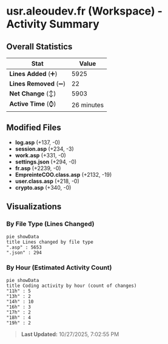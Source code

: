 # usr.aleoudev.fr (Workspace) - Activity Summary 

## Overall Statistics

| Stat                   | Value                                                             |
| ---------------------- | ----------------------------------------------------------------- |
| **Lines Added** (➕)   | 5925                                          |
| **Lines Removed** (➖) | 22                                        |
| **Net Change** (↕)    | 5903                |
| **Active Time** (⌚)   | 26 minutes |


## Modified Files
- **log.asp** (+137, -0)
- **session.asp** (+234, -3)
- **work.asp** (+331, -0)
- **settings.json** (+294, -0)
- **fr.asp** (+2239, -0)
- **EmpreinteCOO.class.asp** (+2132, -19)
- **user.class.asp** (+218, -0)
- **crypto.asp** (+340, -0)

## Visualizations

### By File Type (Lines Changed)

```mermaid
pie showData
title Lines changed by file type
".asp" : 5653
".json" : 294
```

### By Hour (Estimated Activity Count)

```mermaid
pie showData
title Coding activity by hour (count of changes)
"11h" : 5
"13h" : 2
"14h" : 10
"16h" : 3
"17h" : 2
"18h" : 4
"19h" : 2
```


> **Last Updated:** 10/27/2025, 7:02:55 PM